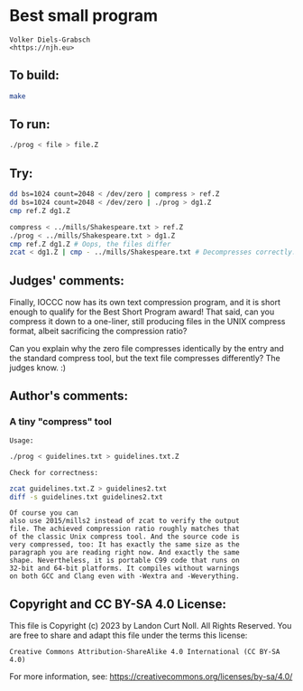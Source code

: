 # Best small program

    Volker Diels-Grabsch  
    <https://njh.eu>  

## To build:

```sh
make
```

## To run:

```sh
./prog < file > file.Z
```

## Try:

```sh
dd bs=1024 count=2048 < /dev/zero | compress > ref.Z
dd bs=1024 count=2048 < /dev/zero | ./prog > dg1.Z
cmp ref.Z dg1.Z

compress < ../mills/Shakespeare.txt > ref.Z
./prog < ../mills/Shakespeare.txt > dg1.Z
cmp ref.Z dg1.Z # Oops, the files differ
zcat < dg1.Z | cmp - ../mills/Shakespeare.txt # Decompresses correctly. What is going on?
```

## Judges' comments:

Finally, IOCCC now has its own text compression program, and it is short
enough to qualify for the Best Short Program award! That said, can you
compress it down to a one-liner, still producing files in the UNIX compress format,
albeit sacrificing the compression ratio?

Can you explain why the zero file compresses identically by the entry and the
standard compress tool, but the text file compresses differently? The judges know. :)

## Author's comments:

### A tiny "compress" tool

`Usage:`

```sh
./prog < guidelines.txt > guidelines.txt.Z
```

`Check for correctness:`

```sh
zcat guidelines.txt.Z > guidelines2.txt
diff -s guidelines.txt guidelines2.txt
```

`Of course you can`  
`also use 2015/mills2 instead of zcat to verify the output`  
`file. The achieved compression ratio roughly matches that`  
`of the classic Unix compress tool. And the source code is`  
`very compressed, too: It has exactly the same size as the`  
`paragraph you are reading right now. And exactly the same`  
`shape. Nevertheless, it is portable C99 code that runs on`  
`32-bit and 64-bit platforms. It compiles without warnings`  
`on both GCC and Clang even with -Wextra and -Weverything.`

## Copyright and CC BY-SA 4.0 License:

This file is Copyright (c) 2023 by Landon Curt Noll.  All Rights Reserved.
You are free to share and adapt this file under the terms this license:

    Creative Commons Attribution-ShareAlike 4.0 International (CC BY-SA 4.0)

For more information, see: https://creativecommons.org/licenses/by-sa/4.0/
